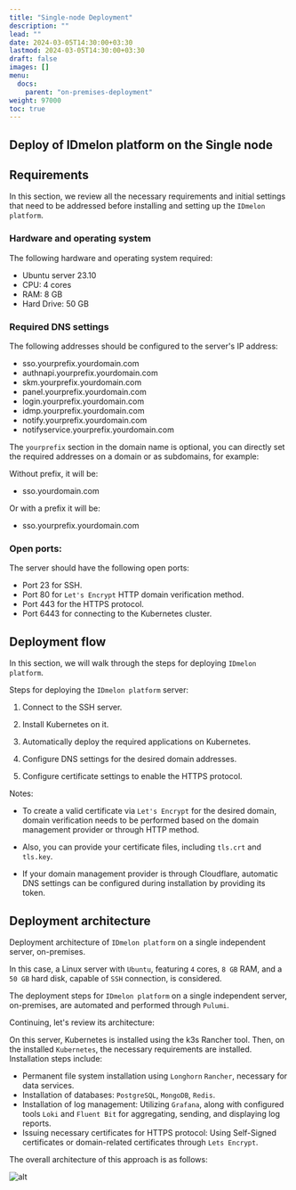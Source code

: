 ```yaml
---
title: "Single-node Deployment"
description: ""
lead: ""
date: 2024-03-05T14:30:00+03:30
lastmod: 2024-03-05T14:30:00+03:30
draft: false
images: []
menu:
  docs:
    parent: "on-premises-deployment"
weight: 97000
toc: true
---
```


## Deploy of IDmelon platform on the Single node

## Requirements

In this section, we review all the necessary requirements and initial settings that need to be addressed before installing and setting up the `IDmelon platform`.

### Hardware and operating system

The following hardware and operating system required:

- Ubuntu server 23.10
- CPU: 4 cores
- RAM: 8 GB
- Hard Drive: 50 GB

### Required DNS settings

The following addresses should be configured to the server's IP address:

- sso.yourprefix.yourdomain.com
- authnapi.yourprefix.yourdomain.com
- skm.yourprefix.yourdomain.com
- panel.yourprefix.yourdomain.com
- login.yourprefix.yourdomain.com
- idmp.yourprefix.yourdomain.com
- notify.yourprefix.yourdomain.com
- notifyservice.yourprefix.yourdomain.com

The `yourprefix` section in the domain name is optional, you can directly set the required addresses on a domain or as subdomains, for example:

Without prefix, it will be:

- sso.yourdomain.com

Or with a prefix it will be:

- sso.yourprefix.yourdomain.com

### Open ports:

The server should have the following open ports:

- Port 23 for SSH.
- Port 80 for `Let's Encrypt` HTTP domain verification method.
- Port 443 for the HTTPS protocol.
- Port 6443 for connecting to the Kubernetes cluster.

## Deployment flow

In this section, we will walk through the steps for deploying `IDmelon platform`.

Steps for deploying the `IDmelon platform` server:

1. Connect to the SSH server.

2. Install Kubernetes on it.

3. Automatically deploy the required applications on Kubernetes.

4. Configure DNS settings for the desired domain addresses.

5. Configure certificate settings to enable the HTTPS protocol.

Notes:

- To create a valid certificate via `Let's Encrypt` for the desired domain, domain verification needs to be performed based on the domain management provider or through HTTP method.

- Also, you can provide your certificate files, including `tls.crt` and `tls.key`.

- If your domain management provider is through Cloudflare, automatic DNS settings can be configured during installation by providing its token.

## Deployment architecture

Deployment architecture of `IDmelon platform` on a single independent server, on-premises.

In this case, a Linux server with `Ubuntu`, featuring `4` cores, `8 GB` RAM, and a `50 GB` hard disk, capable of `SSH` connection, is considered.

The deployment steps for `IDmelon platform` on a single independent server, on-premises, are automated and performed through `Pulumi`.

Continuing, let's review its architecture:

On this server, Kubernetes is installed using the k3s Rancher tool.
Then, on the installed `Kubernetes`, the necessary requirements are installed. Installation steps include:

- Permanent file system installation using `Longhorn` `Rancher`, necessary for data services.
- Installation of databases: `PostgreSQL`, `MongoDB`, `Redis`.
- Installation of log management: Utilizing `Grafana`, along with configured tools `Loki` and `Fluent Bit` for aggregating, sending, and displaying log reports.
- Issuing necessary certificates for HTTPS protocol: Using Self-Signed certificates or domain-related certificates through `Lets Encrypt`.

The overall architecture of this approach is as follows:

![alt](/images/vendor/deploy/idmelon_cloud_02.svg)
